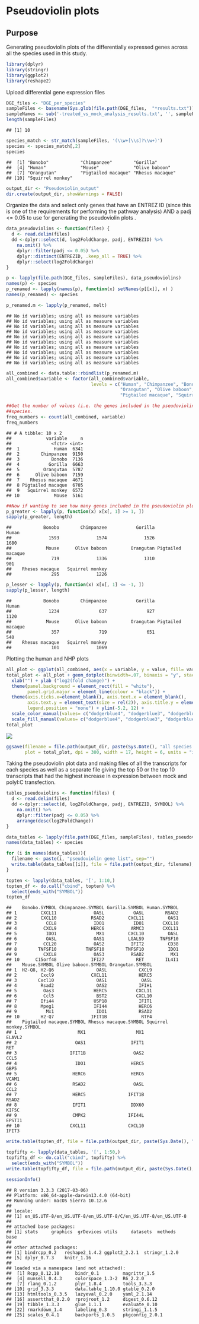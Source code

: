 Pseudoviolin plots
================

Purpose
-------

Generating pseudoviolin plots of the differentially expressed genes across all the species used in this study.

``` r
library(dplyr)
library(stringr)
library(ggplot2)
library(reshape2)
```

Upload differential gene expression files

``` r
DGE_files <- "DGE_per_species"
sampleFiles <- basename(Sys.glob(file.path(DGE_files,  "*results.txt")))
sampleNames <- sub('-treated_vs_mock_analysis_results.txt', '', sampleFiles)
length(sampleFiles)
```

    ## [1] 10

``` r
species_match <- str_match(sampleFiles, '(\\w+[\\s]?\\w+)')
species <- species_match[,2]
species
```

    ##  [1] "Bonobo"            "Chimpanzee"        "Gorilla"          
    ##  [4] "Human"             "Mouse"             "Olive baboon"     
    ##  [7] "Orangutan"         "Pigtailed macaque" "Rhesus macaque"   
    ## [10] "Squirrel monkey"

``` r
output_dir <- "Pseudoviolin_output"
dir.create(output_dir, showWarnings = FALSE)
```

Organize the data and select only genes that have an ENTREZ ID (since this is one of the requirements for performing the pathway analysis) AND a padj &lt;= 0.05 to use for generating the pseudoviolin plots .

``` r
data_pseudoviolins <- function(files) {     
  d <- read.delim(files)
  dd <-dplyr::select(d, log2FoldChange, padj, ENTREZID) %>%
    na.omit() %>%
    dplyr::filter(padj <= 0.05) %>%
    dplyr::distinct(ENTREZID, .keep_all = TRUE) %>%
    dplyr::select(log2FoldChange) 
}

p <- lapply(file.path(DGE_files, sampleFiles), data_pseudoviolins)
names(p) <- species
p_renamed <- lapply(names(p), function(x) setNames(p[[x]], x) )
names(p_renamed) <- species

p_renamed.m <- lapply(p_renamed, melt)
```

    ## No id variables; using all as measure variables
    ## No id variables; using all as measure variables
    ## No id variables; using all as measure variables
    ## No id variables; using all as measure variables
    ## No id variables; using all as measure variables
    ## No id variables; using all as measure variables
    ## No id variables; using all as measure variables
    ## No id variables; using all as measure variables
    ## No id variables; using all as measure variables
    ## No id variables; using all as measure variables

``` r
all_combined <- data.table::rbindlist(p_renamed.m)
all_combined$variable <- factor(all_combined$variable, 
                                levels = c("Human", "Chimpanzee", "Bonobo", "Gorilla", 
                                           "Orangutan", "Olive baboon", "Rhesus macaque", 
                                           "Pigtailed macaque", "Squirrel monkey","Mouse"))

##Get the number of values (i.e. the genes included in the pseudoviolin plots) for each 
##species. 
freq_numbers <- count(all_combined, variable)
freq_numbers
```

    ## # A tibble: 10 x 2
    ##             variable     n
    ##               <fctr> <int>
    ##  1             Human  6341
    ##  2        Chimpanzee  9150
    ##  3            Bonobo  7136
    ##  4           Gorilla  6663
    ##  5         Orangutan  5787
    ##  6      Olive baboon  7159
    ##  7    Rhesus macaque  4671
    ##  8 Pigtailed macaque  6705
    ##  9   Squirrel monkey  6572
    ## 10             Mouse  5161

``` r
##Now if wanting to see how many genes included in the pseudoviolin plots have a ##log2FoldChange >= 1 or <= -1.
p_greater <- lapply(p, function(x) x[x[, 1] >= 1, ])
sapply(p_greater, length)
```

    ##            Bonobo        Chimpanzee           Gorilla             Human 
    ##              1593              1574              1526              1680 
    ##             Mouse      Olive baboon         Orangutan Pigtailed macaque 
    ##               719              1336              1310               901 
    ##    Rhesus macaque   Squirrel monkey 
    ##               295              1226

``` r
p_lesser <- lapply(p, function(x) x[x[, 1] <= -1, ])
sapply(p_lesser, length)
```

    ##            Bonobo        Chimpanzee           Gorilla             Human 
    ##              1234               637               927              1120 
    ##             Mouse      Olive baboon         Orangutan Pigtailed macaque 
    ##               357               719               651               540 
    ##    Rhesus macaque   Squirrel monkey 
    ##               101              1069

Plotting the human and NHP plots

``` r
all_plot <- ggplot(all_combined, aes(x = variable, y = value, fill= variable, color=variable)) + geom_point() 
total_plot <- all_plot + geom_dotplot(binwidth=.07, binaxis = "y", stackdir="center", dotsize = 0.20) + 
  xlab("") + ylab ("log2(fold change)") + 
  theme(panel.background = element_rect(fill = "white"), 
        panel.grid.major = element_line(colour = "black")) +
  theme(axis.ticks.x=element_blank(), axis.text.x = element_blank(), 
        axis.text.y = element_text(size = rel(2)), axis.title.y = element_text(size = rel(2)),
        legend.position = "none") + ylim(-5.2, 12) +
  scale_color_manual(values= c("dodgerblue4", "dodgerblue3", "dodgerblue2", "dodgerblue1", "deepskyblue", "darkgreen", "forestgreen", "darkolivegreen3", "purple", "magenta")) +
  scale_fill_manual(values= c("dodgerblue4", "dodgerblue3", "dodgerblue2", "dodgerblue1", "deepskyblue", "darkgreen", "forestgreen", "darkolivegreen3", "purple", "magenta")) 
total_plot
```

![](Pseudoviolin_plots_code_files/figure-markdown_github/plotting-1.png)

``` r
ggsave(filename = file.path(output_dir, paste(Sys.Date(), "all species pseudoviolin.png")),
       plot = total_plot, dpi = 300, width = 17, height = 6, units = "in", device = "png")
```

Taking the pseudoviolin plot data and making files of all the transcripts for each species as well as a separate file giving the top 50 or the top 10 transcripts that had the highest increase in expression between mock and polyI:C transfection.

``` r
tables_pseudoviolins <- function(files) {     
  d <- read.delim(files)
  dd <-dplyr::select(d, log2FoldChange, padj, ENTREZID, SYMBOL) %>%
    na.omit() %>%
    dplyr::filter(padj <= 0.05) %>%
    arrange(desc(log2FoldChange)) 
}

data_tables <- lapply(file.path(DGE_files, sampleFiles), tables_pseudoviolins)
names(data_tables) <- species

for (i in names(data_tables)){
  filename <- paste(i, "pseudoviolin gene list", sep="")
  write.table(data_tables[[i]], file = file.path(output_dir, filename),row.names=FALSE,sep="\t",quote=FALSE)
}

topten <- lapply(data_tables, '[', 1:10,)
topten_df <- do.call("cbind", topten) %>%
  select(ends_with("SYMBOL"))
topten_df
```

    ##    Bonobo.SYMBOL Chimpanzee.SYMBOL Gorilla.SYMBOL Human.SYMBOL
    ## 1         CXCL11              OASL           OASL        RSAD2
    ## 2         CXCL10             RSAD2         CXCL11         OAS1
    ## 3           CCL8              IDO1           IDO1       CXCL10
    ## 4          CXCL9             HERC6          ARMC3       CXCL11
    ## 5           IDO1               MX1         CXCL10         OASL
    ## 6           OASL              OAS1         LGALS9      TNFSF10
    ## 7          CCL20              OAS2          IFIT2         CD38
    ## 8        TNFSF10           TNFSF10        TNFSF10         IDO1
    ## 9          CXCL8              OAS3          RSAD2          MX1
    ## 10      C15orf48             IFI27            RET        IL4I1
    ##    Mouse.SYMBOL Olive baboon.SYMBOL Orangutan.SYMBOL
    ## 1  H2-Q8, H2-Q6                OASL            CXCL9
    ## 2         Cxcl9              CXCL11            HERC5
    ## 3        Cxcl10                OAS1             OASL
    ## 4         Rsad2                OAS2            IFIH1
    ## 5          Oas3               HERC5           CXCL11
    ## 6          Ccl5                BST2           CXCL10
    ## 7         Ifi44               USP18            IFIT1
    ## 8         Mpeg1               IFI44            HERC6
    ## 9           Mx1                IDO1            RSAD2
    ## 10        H2-Q7              IFIT1B             RTP4
    ##    Pigtailed macaque.SYMBOL Rhesus macaque.SYMBOL Squirrel monkey.SYMBOL
    ## 1                       MX1                   MX1                 ELAVL2
    ## 2                      OAS1                 IFIT1                    RET
    ## 3                    IFIT1B                  OAS2                   CCL5
    ## 4                      IDO1                 HERC5                   GBP5
    ## 5                     HERC6                 HERC6                  VCAM1
    ## 6                     RSAD2                  OASL                   CCL2
    ## 7                     HERC5                IFIT1B                  RSAD2
    ## 8                     IFIT1                 DDX60                  KIF5C
    ## 9                     CMPK2                IFI44L                 EPSTI1
    ## 10                   CXCL11                CXCL10                  IFIT3

``` r
write.table(topten_df, file = file.path(output_dir, paste(Sys.Date(), "top10allspecies.txt")), row.names=FALSE, sep="\t", quote=FALSE)

topfifty <- lapply(data_tables, '[', 1:50,)
topfifty_df <- do.call("cbind", topfifty) %>%
  select(ends_with("SYMBOL"))
write.table(topfifty_df, file = file.path(output_dir, paste(Sys.Date(), "top50allspecies.txt")), row.names=FALSE, sep="\t", quote=FALSE)
```

``` r
sessionInfo()
```

    ## R version 3.3.3 (2017-03-06)
    ## Platform: x86_64-apple-darwin13.4.0 (64-bit)
    ## Running under: macOS Sierra 10.12.6
    ## 
    ## locale:
    ## [1] en_US.UTF-8/en_US.UTF-8/en_US.UTF-8/C/en_US.UTF-8/en_US.UTF-8
    ## 
    ## attached base packages:
    ## [1] stats     graphics  grDevices utils     datasets  methods   base     
    ## 
    ## other attached packages:
    ## [1] bindrcpp_0.2   reshape2_1.4.2 ggplot2_2.2.1  stringr_1.2.0 
    ## [5] dplyr_0.7.3    knitr_1.16    
    ## 
    ## loaded via a namespace (and not attached):
    ##  [1] Rcpp_0.12.10      bindr_0.1         magrittr_1.5     
    ##  [4] munsell_0.4.3     colorspace_1.3-2  R6_2.2.0         
    ##  [7] rlang_0.1.2       plyr_1.8.4        tools_3.3.3      
    ## [10] grid_3.3.3        data.table_1.10.0 gtable_0.2.0     
    ## [13] htmltools_0.3.5   lazyeval_0.2.0    yaml_2.1.14      
    ## [16] assertthat_0.2.0  rprojroot_1.2     digest_0.6.12    
    ## [19] tibble_1.3.3      glue_1.1.1        evaluate_0.10    
    ## [22] rmarkdown_1.4     labeling_0.3      stringi_1.1.5    
    ## [25] scales_0.4.1      backports_1.0.5   pkgconfig_2.0.1
